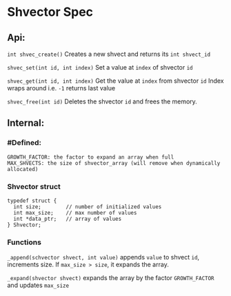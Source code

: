 # Shvector Spec

## Api:
`int shvec_create()`
Creates a new shvect and returns its `int shvect_id`

`shvec_set(int id, int index)`
Set a value at `index` of shvector `id`

`shvec_get(int id, int index)`
Get the value at `index` from shvector `id`
Index wraps around i.e. `-1` returns last value

`shvec_free(int id)`
Deletes the shvector `id` and frees the memory.

## Internal:
### #Defined:
```
GROWTH_FACTOR: the factor to expand an array when full
MAX_SHVECTS: the size of shvector_array (will remove when dynamically allocated)
```

### Shvector struct
```
typedef struct {
  int size;        // number of initialized values
  int max_size;    // max number of values
  int *data_ptr;   // array of values
} Shvector;
```

### Functions
`_append(schvector shvect, int value)`
appends `value` to shvect `id`, increments size. If `max_size > size`, it expands the array.

`_expand(shvector shvect)`
expands the array by the factor `GROWTH_FACTOR` and updates `max_size`
